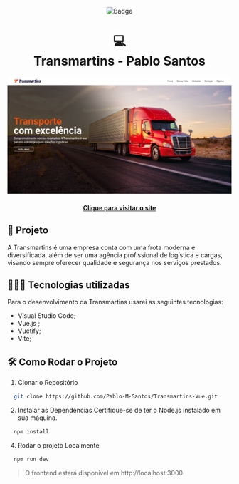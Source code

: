 <div align="center">
  
  ![Badge](https://img.shields.io/badge/STATUS-EM%20DESENVOLVIMENTO-yellow?style=for-the-badge)

</div>

<h1 align="center">
  💻<br>Transmartins -  Pablo Santos
</h1>

![Resultado do projeto](src/assets/foto-home.png)

<h4 align="center"><a href="https://transmartins-vue.vercel.app/">Clique para visitar o site</a></h4>

## 🌳 Projeto
A Transmartins é uma empresa conta com uma frota moderna e diversificada, além de ser uma agência profissional de logística e cargas, visando sempre oferecer qualidade e segurança nos serviços prestados.


## 👨🏽‍💻 Tecnologias utilizadas
Para o desenvolvimento da Transmartins usarei as seguintes tecnologias:
  - Visual Studio Code;
  - Vue.js ;
  - Vuetify;
  - Vite;

## 🛠️ Como Rodar o Projeto

1. Clonar o Repositório
```bash
  git clone https://github.com/Pablo-M-Santos/Transmartins-Vue.git
```

2. Instalar as Dependências
Certifique-se de ter o Node.js instalado em sua máquina.
```bash
  npm install
```

4. Rodar o projeto Localmente
```bash
  npm run dev
```
 > O frontend estará disponível em http://localhost:3000



